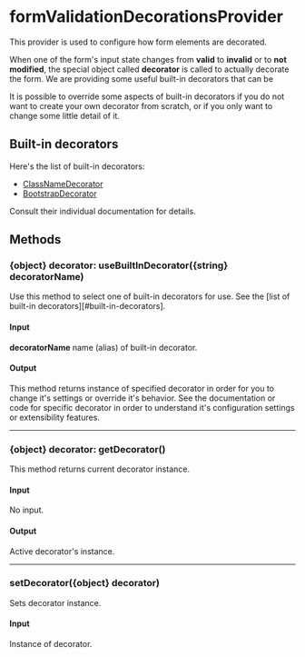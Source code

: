 # formValidationDecorationsProvider

This provider is used to configure how form elements are decorated.

When one of the form's input state changes from **valid** to **invalid** or to **not modified**,
the special object called **decorator** is called to actually decorate the form.
We are providing some useful built-in decorators that can be

It is possible
to override some aspects of built-in decorators if you do not want to create your own decorator
from scratch, or if you only want to change some little detail of it.

## Built-in decorators

Here's the list of built-in decorators:

- [ClassNameDecorator][decorator-className]
- [BootstrapDecorator][decorator-bootstrap]

Consult their individual documentation for details.

## Methods

### {object} decorator: useBuiltInDecorator({string} decoratorName)

Use this method to select one of built-in decorators for use.
See the [list of built-in decorators][#built-in-decorators].

#### Input

**decoratorName** name (alias) of built-in decorator.

#### Output

This method returns instance of specified decorator in order for you to change it's settings or
override it's behavior. See the documentation or code for specific decorator in order to understand it's
configuration settings or extensibility features.

---

### {object} decorator: getDecorator()

This method returns current decorator instance.

#### Input

No input.

#### Output

Active decorator's instance.

---

### setDecorator({object} decorator)

Sets decorator instance.

#### Input

Instance of decorator.


[decorator-className]: decorators/classname.md
[decorator-bootstrap]: decorators/bootstrap.md